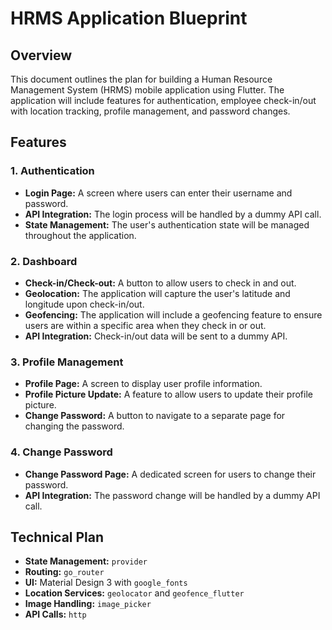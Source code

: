 # HRMS Application Blueprint

## Overview

This document outlines the plan for building a Human Resource Management System (HRMS) mobile application using Flutter. The application will include features for authentication, employee check-in/out with location tracking, profile management, and password changes.

## Features

### 1. Authentication
- **Login Page:** A screen where users can enter their username and password.
- **API Integration:** The login process will be handled by a dummy API call.
- **State Management:** The user's authentication state will be managed throughout the application.

### 2. Dashboard
- **Check-in/Check-out:** A button to allow users to check in and out.
- **Geolocation:** The application will capture the user's latitude and longitude upon check-in/out.
- **Geofencing:** The application will include a geofencing feature to ensure users are within a specific area when they check in or out.
- **API Integration:** Check-in/out data will be sent to a dummy API.

### 3. Profile Management
- **Profile Page:** A screen to display user profile information.
- **Profile Picture Update:** A feature to allow users to update their profile picture.
- **Change Password:** A button to navigate to a separate page for changing the password.

### 4. Change Password
- **Change Password Page:** A dedicated screen for users to change their password.
- **API Integration:** The password change will be handled by a dummy API call.

## Technical Plan

- **State Management:** `provider`
- **Routing:** `go_router`
- **UI:** Material Design 3 with `google_fonts`
- **Location Services:** `geolocator` and `geofence_flutter`
- **Image Handling:** `image_picker`
- **API Calls:** `http`
